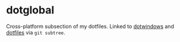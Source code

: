 # dotglobal
Cross-platform subsection of my dotfiles. Linked to [dotwindows](github.com/pynappo/dotwindows/) and [dotfiles](github.com/pynappo/dotfiles) via `git subtree`.
